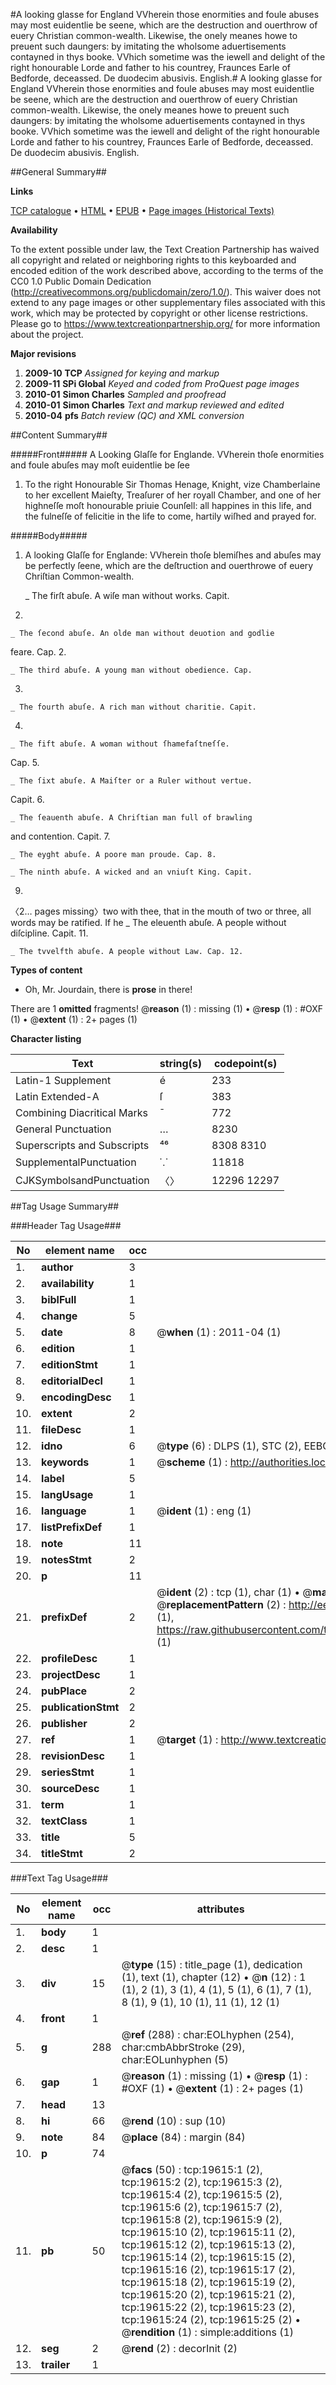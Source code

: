 #A looking glasse for England VVherein those enormities and foule abuses may most euidentlie be seene, which are the destruction and ouerthrow of euery Christian common-wealth. Likewise, the onely meanes howe to preuent such daungers: by imitating the wholsome aduertisements contayned in thys booke. VVhich sometime was the iewell and delight of the right honourable Lorde and father to his countrey, Fraunces Earle of Bedforde, deceassed. De duodecim abusivis. English.#
A looking glasse for England VVherein those enormities and foule abuses may most euidentlie be seene, which are the destruction and ouerthrow of euery Christian common-wealth. Likewise, the onely meanes howe to preuent such daungers: by imitating the wholsome aduertisements contayned in thys booke. VVhich sometime was the iewell and delight of the right honourable Lorde and father to his countrey, Fraunces Earle of Bedforde, deceassed.
De duodecim abusivis. English.

##General Summary##

**Links**

[TCP catalogue](http://www.ota.ox.ac.uk/tcp/)  • 
[HTML](http://tei.it.ox.ac.uk/tcp/Texts-HTML/free/A22/A22030.html)  • 
[EPUB](http://tei.it.ox.ac.uk/tcp/Texts-EPUB/free/A22/A22030.epub) • 
[Page images (Historical Texts)](https://historicaltexts.jisc.ac.uk/eebo-99854206e)

**Availability**

To the extent possible under law, the Text Creation Partnership has waived all copyright and related or neighboring rights to this keyboarded and encoded edition of the work described above, according to the terms of the CC0 1.0 Public Domain Dedication (http://creativecommons.org/publicdomain/zero/1.0/). This waiver does not extend to any page images or other supplementary files associated with this work, which may be protected by copyright or other license restrictions. Please go to https://www.textcreationpartnership.org/ for more information about the project.

**Major revisions**

1. __2009-10__ __TCP__ *Assigned for keying and markup*
1. __2009-11__ __SPi Global__ *Keyed and coded from ProQuest page images*
1. __2010-01__ __Simon Charles__ *Sampled and proofread*
1. __2010-01__ __Simon Charles__ *Text and markup reviewed and edited*
1. __2010-04__ __pfs__ *Batch review (QC) and XML conversion*

##Content Summary##

#####Front#####
A Looking Glaſſe for Englande. VVherein thoſe
enormities and foule abuſes may moſt euidentlie be ſee
1. To the right Honourable Sir Thomas Henage, Knight, vize
Chamberlaine to her excellent Maieſty, Treaſurer of her royall Chamber, and
one of her highneſſe moſt honourable priuie Counſell: all happines in
this life, and the fulneſſe of felicitie in the life to come, hartily
wiſhed and prayed for.

#####Body#####

1. A looking Glaſſe for Englande: VVherein thoſe blemiſhes
and abuſes may be perfectly ſeene, which are the deſtruction and
ouerthrowe of euery Chriſtian Common-wealth.

    _ The firſt abuſe. A wiſe man without works. Capit.
1.

    _ The ſecond abuſe. An olde man without deuotion and godlie
feare. Cap. 2.

    _ The third abuſe. A young man without obedience. Cap.
3.

    _ The fourth abuſe. A rich man without charitie. Capit.
4.

    _ The fift abuſe. A woman without ſhamefaſtneſſe.
Cap. 5.

    _ The ſixt abuſe. A Maiſter or a Ruler without vertue.
Capit. 6.

    _ The ſeauenth abuſe. A Chriſtian man full of brawling
and contention. Capit. 7.

    _ The eyght abuſe. A poore man proude. Cap. 8.

    _ The ninth abuſe. A wicked and an vniuſt King. Capit.
9.
〈2… pages missing〉two with thee, that in the mouth of two or three, all words
may be ratified. If he
    _ The eleuenth abuſe. A people without diſcipline. Capit.
11.

    _ The tvvelfth abuſe. A people without Law. Cap. 12.

**Types of content**

  * Oh, Mr. Jourdain, there is **prose** in there!

There are 1 **omitted** fragments! 
 @__reason__ (1) : missing (1)  •  @__resp__ (1) : #OXF (1)  •  @__extent__ (1) : 2+ pages (1)

**Character listing**


|Text|string(s)|codepoint(s)|
|---|---|---|
|Latin-1 Supplement|é|233|
|Latin Extended-A|ſ|383|
|Combining             Diacritical Marks|̄|772|
|General Punctuation|…|8230|
|Superscripts             and Subscripts|⁴⁶|8308 8310|
|SupplementalPunctuation|⸪|11818|
|CJKSymbolsandPunctuation|〈〉|12296 12297|

##Tag Usage Summary##

###Header Tag Usage###

|No|element name|occ|attributes|
|---|---|---|---|
|1.|__author__|3||
|2.|__availability__|1||
|3.|__biblFull__|1||
|4.|__change__|5||
|5.|__date__|8| @__when__ (1) : 2011-04 (1)|
|6.|__edition__|1||
|7.|__editionStmt__|1||
|8.|__editorialDecl__|1||
|9.|__encodingDesc__|1||
|10.|__extent__|2||
|11.|__fileDesc__|1||
|12.|__idno__|6| @__type__ (6) : DLPS (1), STC (2), EEBO-CITATION (1), PROQUEST (1), VID (1)|
|13.|__keywords__|1| @__scheme__ (1) : http://authorities.loc.gov/ (1)|
|14.|__label__|5||
|15.|__langUsage__|1||
|16.|__language__|1| @__ident__ (1) : eng (1)|
|17.|__listPrefixDef__|1||
|18.|__note__|11||
|19.|__notesStmt__|2||
|20.|__p__|11||
|21.|__prefixDef__|2| @__ident__ (2) : tcp (1), char (1)  •  @__matchPattern__ (2) : ([0-9\-]+):([0-9IVX]+) (1), (.+) (1)  •  @__replacementPattern__ (2) : http://eebo.chadwyck.com/downloadtiff?vid=$1&page=$2 (1), https://raw.githubusercontent.com/textcreationpartnership/Texts/master/tcpchars.xml#$1 (1)|
|22.|__profileDesc__|1||
|23.|__projectDesc__|1||
|24.|__pubPlace__|2||
|25.|__publicationStmt__|2||
|26.|__publisher__|2||
|27.|__ref__|1| @__target__ (1) : http://www.textcreationpartnership.org/docs/. (1)|
|28.|__revisionDesc__|1||
|29.|__seriesStmt__|1||
|30.|__sourceDesc__|1||
|31.|__term__|1||
|32.|__textClass__|1||
|33.|__title__|5||
|34.|__titleStmt__|2||


###Text Tag Usage###

|No|element name|occ|attributes|
|---|---|---|---|
|1.|__body__|1||
|2.|__desc__|1||
|3.|__div__|15| @__type__ (15) : title_page (1), dedication (1), text (1), chapter (12)  •  @__n__ (12) : 1 (1), 2 (1), 3 (1), 4 (1), 5 (1), 6 (1), 7 (1), 8 (1), 9 (1), 10 (1), 11 (1), 12 (1)|
|4.|__front__|1||
|5.|__g__|288| @__ref__ (288) : char:EOLhyphen (254), char:cmbAbbrStroke (29), char:EOLunhyphen (5)|
|6.|__gap__|1| @__reason__ (1) : missing (1)  •  @__resp__ (1) : #OXF (1)  •  @__extent__ (1) : 2+ pages (1)|
|7.|__head__|13||
|8.|__hi__|66| @__rend__ (10) : sup (10)|
|9.|__note__|84| @__place__ (84) : margin (84)|
|10.|__p__|74||
|11.|__pb__|50| @__facs__ (50) : tcp:19615:1 (2), tcp:19615:2 (2), tcp:19615:3 (2), tcp:19615:4 (2), tcp:19615:5 (2), tcp:19615:6 (2), tcp:19615:7 (2), tcp:19615:8 (2), tcp:19615:9 (2), tcp:19615:10 (2), tcp:19615:11 (2), tcp:19615:12 (2), tcp:19615:13 (2), tcp:19615:14 (2), tcp:19615:15 (2), tcp:19615:16 (2), tcp:19615:17 (2), tcp:19615:18 (2), tcp:19615:19 (2), tcp:19615:20 (2), tcp:19615:21 (2), tcp:19615:22 (2), tcp:19615:23 (2), tcp:19615:24 (2), tcp:19615:25 (2)  •  @__rendition__ (1) : simple:additions (1)|
|12.|__seg__|2| @__rend__ (2) : decorInit (2)|
|13.|__trailer__|1||
